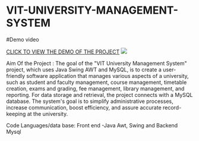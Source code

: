 # VIT-UNIVERSITY-MANAGEMENT-SYSTEM
#Demo video

[CLICK TO VIEW THE DEMO OF THE PROJECT](https://drive.google.com/file/d/1n4tmyqfMskmu6EnhTJA3pnn4N4N39YmN/view?usp=sharing)
![](Readme_files/sss1.gif)


Aim Of the Project : The goal of the "VIT University Management System" project, which uses Java Swing AWT and MySQL, is to create a user-friendly software application that manages various aspects of a university, such as student and faculty management, course management, timetable creation, exams and grading, fee management, library management, and reporting. For data storage and retrieval, the project connects with a MySQL database. The system's goal is to simplify administrative processes, increase communication, boost efficiency, and assure accurate record-keeping at the university.

Code Languages/data base: Front end -Java Awt, Swing and Backend Mysql





